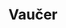 ---
layout: vaucher
title: Vaučer
first-title: POKLON VAUčER
first-text: Uvideli smo da je poklon kao što je članarina kod nas jedna fantastična stvar jer onome koji prima poklon otvara jedan novi prozor u svet zdravlja i fitnesa. Stoga u ponudi imamo vaučere koje možete kupiti za sebi drage ljude. Na taj način, stvarno ćete im pokazati da ih volite! 


second-title: ponuda za firme
second-text: Ukoliko želite da uradite nešto odlično za svoju firmu i svoje zaposlene, paketi članarina kod nas doprineće zdravlju i zadovoljstvu vaših zaposlenih, a posledično i produktivnosti cele firme.
---